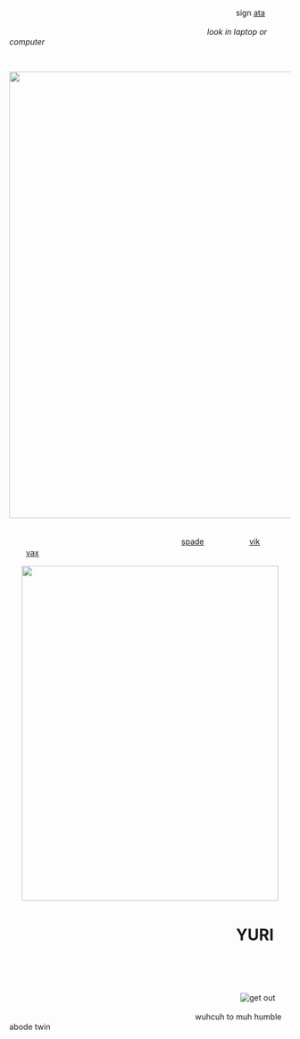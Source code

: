<br/>

ㅤㅤㅤㅤㅤㅤ ㅤㅤㅤㅤㅤㅤ ㅤㅤㅤㅤㅤㅤㅤㅤ ㅤㅤㅤㅤㅤㅤ ㅤㅤㅤㅤ sign [ata](https://centivan.atabook.org/)

ㅤㅤㅤㅤㅤㅤ ㅤㅤㅤㅤㅤㅤ ㅤㅤㅤㅤㅤㅤㅤㅤ ㅤㅤㅤㅤ ㅤㅤ _look in laptop or computer_


<br/>

<p align="center">
  <img width="660" height="800" src="https://cdn.discordapp.com/attachments/1282985399051878441/1408981941394341908/Untitled103_20250824090904.png?ex=68abb830&is=68aa66b0&hm=4d8c15cf97ed185a14818b40b53c36e3248995eb3641ab416805b3a344382492&/460/300">

<br/>

<br/>

ㅤㅤㅤㅤㅤㅤㅤ ㅤㅤㅤㅤㅤㅤㅤ ㅤㅤㅤㅤㅤㅤㅤㅤ ㅤ[spade](https://github.com/parasiticrose)ㅤㅤㅤㅤㅤㅤ [vik](https://github.com/ivbanny)ㅤㅤㅤㅤㅤㅤ [vax](https://github.com/yaoirot)ㅤㅤㅤㅤㅤㅤ 
</p>
<p align="center">
  <img width="460" height="600" src="https://cdn.discordapp.com/attachments/1282985399051878441/1408981941797261312/Untitled102_20250824085555.png?ex=68abb830&is=68aa66b0&hm=efce247b27934d143d7a4a3537c1f77af1af3b1bf394cab7a4e8abc4e8cf0449&/460/300">

# ㅤㅤㅤㅤㅤㅤ ㅤㅤㅤ ㅤㅤㅤㅤㅤㅤ YURI



<br/>

ㅤㅤㅤ
ㅤ ㅤ ㅤㅤ ㅤ 



ㅤㅤ ㅤㅤㅤㅤㅤㅤ ㅤㅤㅤㅤ ㅤㅤㅤㅤㅤㅤ ㅤㅤㅤㅤ ㅤㅤㅤㅤㅤㅤ  ㅤ ㅤ![get out](https://visitor-badge.laobi.icu/badge?page_id=KISSINGSTRANGERS)

ㅤㅤ ㅤㅤㅤㅤㅤㅤ ㅤㅤㅤㅤ ㅤㅤㅤㅤㅤㅤ ㅤㅤㅤㅤ ㅤㅤ wuhcuh to muh humble abode twin




<!--
**TillsBodyPillow/TillsBodyPillow** is a ✨ _special_ ✨ repository because its `README.md` (this file) appears on your GitHub profile.

Here are some ideas to get you started:

- 🔭 I’m currently working on ...
- 🌱 I’m currently learning ...
- 👯 I’m looking to collaborate on ...
- 🤔 I’m looking for help with ...
- 💬 Ask me about ...
- 📫 How to reach me: ...
- 😄 Pronouns: ...
- ⚡ Fun fact: ...
-->


<!--
**Bendahe/Bendahe** is a ✨ _special_ ✨ repository because its `README.md` (this file) appears on your GitHub profile.

Here are some ideas to get you started:

- 🔭 I’m currently working on ...
- 🌱 I’m currently learning ...
- 👯 I’m looking to collaborate on ...
- 🤔 I’m looking for help with ...
- 💬 Ask me about ...
- 📫 How to reach me: ...
- 😄 Pronouns: ...
- ⚡ Fun fact: ...
-->
